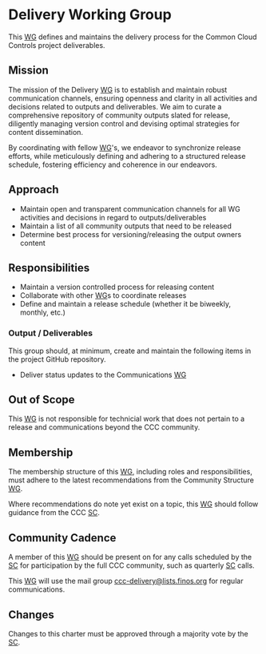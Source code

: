 # Delivery Working Group

This [WG] defines and maintains the delivery process for the Common Cloud Controls project deliverables.

## Mission

The mission of the Delivery [WG] is to establish and maintain robust communication channels, ensuring openness and clarity in all activities and decisions related to outputs and deliverables. We aim to curate a comprehensive repository of community outputs slated for release, diligently managing version control and devising optimal strategies for content dissemination.

By coordinating with fellow [WG]'s, we endeavor to synchronize release efforts, while meticulously defining and adhering to a structured release schedule, fostering efficiency and coherence in our endeavors.

## Approach

- Maintain open and transparent communication channels for all WG activities and decisions in regard to outputs/deliverables
- Maintain a list of all community outputs that need to be released
- Determine best process for versioning/releasing the output owners content

## Responsibilities

- Maintain a version controlled process for releasing content
- Collaborate with other [WG]s to coordinate releases
- Define and maintain a release schedule (whether it be biweekly, monthly, etc.)

### Output / Deliverables

This group should, at minimum, create and maintain the following items in the project GitHub repository.

- Deliver status updates to the Communications [WG]

## Out of Scope

This [WG] is not responsible for technicial work that does not pertain to a release and communications beyond the CCC community.

## Membership

The membership structure of this [WG], including roles and responsibilities, must adhere to the latest recommendations from the Community Structure [WG].

Where recommendations do note yet exist on a topic, this [WG] should follow guidance from the CCC [SC].

## Community Cadence

A member of this [WG] should be present on for any calls scheduled by the [SC] for participation by the full CCC community, such as quarterly [SC] calls.

This [WG] will use the mail group <ccc-delivery@lists.finos.org> for regular communications.

## Changes

Changes to this charter must be approved through a majority vote by the [SC].

[SC]: <../../community-groups.md#steering-committee>
[WG]: <../../community-groups.md#working-groups>
